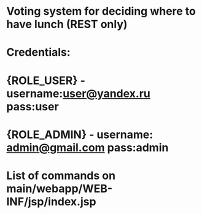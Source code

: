 # Voting system for deciding where to have lunch (REST only)
# Credentials: 
# {ROLE_USER} - username:user@yandex.ru pass:user 
# {ROLE_ADMIN} - username: admin@gmail.com pass:admin 
# List of commands on main/webapp/WEB-INF/jsp/index.jsp

